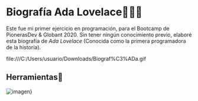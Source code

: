 # Biografía Ada Lovelace📜👩‍💻

Este fue mi primer ejercicio en programación, para el Bootcamp de PionerasDev & Globant 2020. Sin tener ningún conocimiento previo, elaboré esta biografía de _Ada Lovelace_ (Conocida como la primera programadora de la historía).

file:///C:/Users/usuario/Downloads/Biograf%C3%ADa.gif 

## Herramientas🧰
![imagen](https://user-images.githubusercontent.com/60724393/91269372-a0cc0280-e73c-11ea-9bb0-d066347a49a8.png)}



